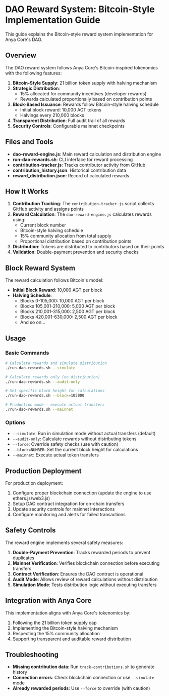 # DAO Reward System: Bitcoin-Style Implementation Guide

This guide explains the Bitcoin-style reward system implementation for Anya Core's DAO.

## Overview

The DAO reward system follows Anya Core's Bitcoin-inspired tokenomics with the following features:

1. **Bitcoin-Style Supply**: 21 billion token supply with halving mechanism
2. **Strategic Distribution**:
   - 15% allocated for community incentives (developer rewards)
   - Rewards calculated proportionally based on contribution points
3. **Block-Based Issuance**: Rewards follow Bitcoin-style halving schedule
   - Initial block reward: 10,000 AGT tokens
   - Halvings every 210,000 blocks
4. **Transparent Distribution**: Full audit trail of all rewards
5. **Security Controls**: Configurable mainnet checkpoints

## Files and Tools

- **dao-reward-engine.js**: Main reward calculation and distribution engine
- **run-dao-rewards.sh**: CLI interface for reward processing
- **contribution-tracker.js**: Tracks contributor activity from GitHub
- **contribution_history.json**: Historical contribution data
- **reward_distribution.json**: Record of calculated rewards

## How It Works

1. **Contribution Tracking**: The `contribution-tracker.js` script collects GitHub activity and assigns points
2. **Reward Calculation**: The `dao-reward-engine.js` calculates rewards using:
   - Current block number
   - Bitcoin-style halving schedule
   - 15% community allocation from total supply
   - Proportional distribution based on contribution points
3. **Distribution**: Tokens are distributed to contributors based on their points
4. **Validation**: Double-payment prevention and security checks

## Block Reward System

The reward calculation follows Bitcoin's model:

- **Initial Block Reward**: 10,000 AGT per block
- **Halving Schedule**:
  - Blocks 0-105,000: 10,000 AGT per block
  - Blocks 105,001-210,000: 5,000 AGT per block
  - Blocks 210,001-315,000: 2,500 AGT per block
  - Blocks 420,001-630,000: 2,500 AGT per block
  - And so on...

## Usage

### Basic Commands

```bash
# Calculate rewards and simulate distribution
./run-dao-rewards.sh --simulate

# Calculate rewards only (no distribution)
./run-dao-rewards.sh --audit-only

# Set specific block height for calculations
./run-dao-rewards.sh --block=105000

# Production mode - execute actual transfers
./run-dao-rewards.sh --mainnet
```

### Options

- `--simulate`: Run in simulation mode without actual transfers (default)
- `--audit-only`: Calculate rewards without distributing tokens
- `--force`: Override safety checks (use with caution)
- `--block=NUMBER`: Set the current block height for calculations
- `--mainnet`: Execute actual token transfers

## Production Deployment

For production deployment:

1. Configure proper blockchain connection (update the engine to use ethers.js/web3.js)
2. Setup DAO contract integration for on-chain transfers
3. Update security controls for mainnet interactions
4. Configure monitoring and alerts for failed transactions

## Safety Controls

The reward engine implements several safety measures:

1. **Double-Payment Prevention**: Tracks rewarded periods to prevent duplicates
2. **Mainnet Verification**: Verifies blockchain connection before executing transfers
3. **Contract Verification**: Ensures the DAO contract is operational
4. **Audit Mode**: Allows review of reward calculations without distribution
5. **Simulation Mode**: Tests distribution logic without executing transfers

## Integration with Anya Core

This implementation aligns with Anya Core's tokenomics by:

1. Following the 21 billion token supply cap
2. Implementing the Bitcoin-style halving mechanism
3. Respecting the 15% community allocation
4. Supporting transparent and auditable reward distribution

## Troubleshooting

- **Missing contribution data**: Run `track-contributions.sh` to generate history
- **Connection errors**: Check blockchain connection or use `--simulate` mode
- **Already rewarded periods**: Use `--force` to override (with caution)

